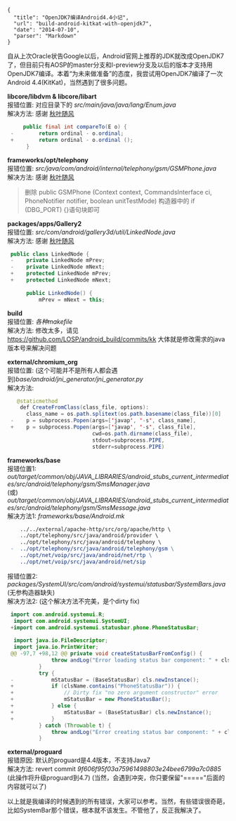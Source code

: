 ```
{
  "title": "OpenJDK7编译Android4.4小记",
  "url": "build-android-kitkat-with-openjdk7",
  "date": "2014-07-10",
  "parser": "Markdown"
}
```


自从上次Oracle状告Google以后，Android官网上推荐的JDK就改成OpenJDK7了，但目前只有AOSP的master分支和l-preview分支及以后的版本才支持用OpenJDK7编译。本着“为未来做准备”的态度，我尝试用OpenJDK7编译了一次Android 4.4(KitKat)，当然遇到了很多问题。

<!--more-->

__libcore/libdvm & libcore/libart__  
报错位置: 对应目录下的 *src/main/java/java/lang/Enum.java*  
解决方法: 感谢 [秋叶随风](http://www.3rdos.com/)  
```java
     public final int compareTo(E o) {
 -        return ordinal - o.ordinal;
 +        return ordinal - o.ordinal ();
      }
```


__frameworks/opt/telephony__  
报错位置: *src/java/com/android/internal/telephony/gsm/GSMPhone.java*  
解决方法: 感谢 [秋叶随风](http://www.3rdos.com/)  
> 删除 public GSMPhone (Context context, CommandsInterface ci, PhoneNotifier notifier, boolean unitTestMode) 构造器中的 if (DBG_PORT) {}语句块即可


__packages/apps/Gallery2__  
报错位置: *src/com/android/gallery3d/util/LinkedNode.java*  
解决方法: 感谢 [秋叶随风](http://www.3rdos.com/)  
```java
 public class LinkedNode {
 -    private LinkedNode mPrev;
 -    private LinkedNode mNext;
 +    protected LinkedNode mPrev;
 +    protected LinkedNode mNext;
  
      public LinkedNode() {
          mPrev = mNext = this;
```


__build__  
报错位置: *各种makefile*  
解决方法: 修改太多，请见 <https://github.com/LOSP/android_build/commits/kk>  大体就是修改需求的java版本号来解决问题


__external/chromium_org__  
报错位置: (这个可能并不是所有人都会遇到)*base/android/jni_generator/jni_generator.py*  
解决方法:  
```java
   @staticmethod
    def CreateFromClass(class_file, options):
      class_name = os.path.splitext(os.path.basename(class_file))[0]
 -    p = subprocess.Popen(args=['javap', '-s', class_name],
 +    p = subprocess.Popen(args=['javap', '-s', class_file],
                           cwd=os.path.dirname(class_file),
                           stdout=subprocess.PIPE,
                           stderr=subprocess.PIPE)
```


__frameworks/base__  
报错位置1: *out/target/common/obj/JAVA_LIBRARIES/android_stubs_current_intermediates/src/android/telephony/gsm/SmsManager.java*  
(或) *out/target/common/obj/JAVA_LIBRARIES/android_stubs_current_intermediates/src/android/telephony/gsm/SmsMessage.java*  
解决方法1: *frameworks/base/Android.mk*  
```makefile
 	../../external/apache-http/src/org/apache/http \
  	../opt/telephony/src/java/android/provider \
  	../opt/telephony/src/java/android/telephony \
 -	../opt/telephony/src/java/android/telephony/gsm \
  	../opt/net/voip/src/java/android/net/rtp \
  	../opt/net/voip/src/java/android/net/sip
```

报错位置2: *packages/SystemUI/src/com/android/systemui/statusbar/SystemBars.java* (无参构造器缺失)  
解决方法2: (这个解决方法不完美，是个dirty fix)  
```java
 import com.android.systemui.R;
  import com.android.systemui.SystemUI;
 +import com.android.systemui.statusbar.phone.PhoneStatusBar;
  
  import java.io.FileDescriptor;
  import java.io.PrintWriter;
 @@ -97,7 +98,12 @@ private void createStatusBarFromConfig() {
              throw andLog("Error loading status bar component: " + clsName, t);
          }
          try {
 -            mStatusBar = (BaseStatusBar) cls.newInstance();
 +            if (clsName.contains("PhoneStatusBar")) {
 +                // Dirty fix "no zero argument constructor" error
 +                mStatusBar = new PhoneStatusBar();
 +            } else {
 +                mStatusBar = (BaseStatusBar) cls.newInstance();
 +            }
          } catch (Throwable t) {
              throw andLog("Error creating status bar component: " + clsName, t);
          }
 ```
 
 
 __external/proguard__  
 报错原因: 默认的proguard是4.4版本，不支持Java7  
 解决方法: revert commit *9f606f95f03a75961498803e24bee6799a7c0885* (此操作将升级proguard到4.7) (当然，会遇到冲突，你只要保留"====="后面的内容就可以了)
 
 
 以上就是我编译的时候遇到的所有错误，大家可以参考。当然，有些错误很奇葩，比如SystemBar那个错误，根本就不该发生。不管他了，反正我解决了。
